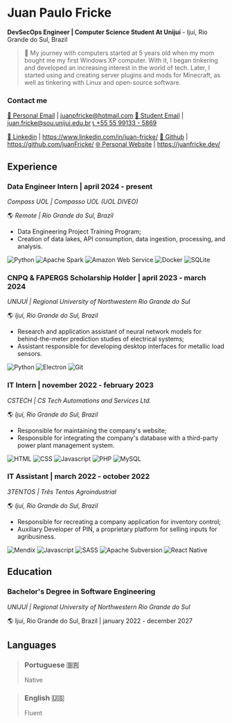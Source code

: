 # Juan Paulo Fricke

**DevSecOps Engineer | Computer Science Student At Unijuí** - Ijuí, Rio Grande do Sul, Brazil

> 👋 My journey with computers started at 5 years old when my mom bought me my first Windows XP computer. With it, I began tinkering and developed an increasing interest in the world of tech. Later, I started using and creating server plugins and mods for Minecraft, as well as tinkering with Linux and open-source software.

### **Contact me**
[📧 Personal Email](mailto:juanpfricke@hotmail.com) | juanpfricke@hotmail.com
[📧 Student Email](mailto:juan.fricke@sou.unijui.edu.br) | juan.fricke@sou.unijui.edu.br
[📞 +55 55 99133 - 5869](tel:5555991335869)


[🔗 Linkedin](https://www.linkedin.com/in/juan-fricke/) | https://www.linkedin.com/in/juan-fricke/
[👾 Github](https://github.com/juanFricke/) | https://github.com/juanFricke/ 
[🌐 Personal Website](https://juanfricke.dev/) | https://juanfricke.dev/

## Experience

### **Data Engineer Intern** | april 2024 - present
*Compass UOL | Compasso UOL (UOL DIVEO)*

🌎 *Remote | Rio Grande do Sul, Brazil*
- Data Engineering Project Training Program;
- Creation of data lakes, API consumption, data ingestion, processing, and analysis.

![Python](https://img.shields.io/badge/Python-4584b6?style=for-the-badge&logo=python&logoColor=white) 
![Apache Spark](https://img.shields.io/badge/Apache_Spark-575757?style=for-the-badge&logo=apachespark&logoColor=#E35A16)
![Amazon Web Service](https://img.shields.io/badge/Amazon_AWS-FF9900?style=for-the-badge&logo=amazonaws&logoColor=white)
![Docker](https://img.shields.io/badge/Docker-2CA5E0?style=for-the-badge&logo=docker&logoColor=white)
![SQLite](https://img.shields.io/badge/Sqlite-003B57?style=for-the-badge&logo=sqlite&logoColor=white)

### **CNPQ & FAPERGS Scholarship Holder** | april 2023 - march 2024
*UNIJUÍ | Regional University of Northwestern Rio Grande do Sul*

🌎 *Ijuí, Rio Grande do Sul, Brazil*
- Research and application assistant of neural network models for behind-the-meter prediction studies of electrical systems;
- Assistant responsible for developing desktop interfaces for metallic load sensors.

![Python](https://img.shields.io/badge/Python-4584b6?style=for-the-badge&logo=python&logoColor=white) 
![Electron](https://img.shields.io/badge/Electron-2B2E3A?style=for-the-badge&logo=electron&logoColor=9FEAF9)
![Git](https://img.shields.io/badge/GIT-E44C30?style=for-the-badge&logo=git&logoColor=white)

### **IT Intern** | november 2022 - february 2023
*CSTECH | CS Tech Automations and Services Ltd.*

🌎 *Ijuí, Rio Grande do Sul, Brazil*
- Responsible for maintaining the company's website;
- Responsible for integrating the company's database with a third-party power plant management system.

![HTML](https://img.shields.io/badge/HTML5-E34F26?style=for-the-badge&logo=html5&logoColor=white) 
![CSS](https://img.shields.io/badge/CSS3-1572B6?style=for-the-badge&logo=css3&logoColor=white) 
![Javascript](https://img.shields.io/badge/JavaScript-323330?style=for-the-badge&logo=javascript&logoColor=F7DF1E) 
![PHP](https://img.shields.io/badge/PHP-777BB4?style=for-the-badge&logo=php&logoColor=white)
![MySQL](https://img.shields.io/badge/MySQL-005C84?style=for-the-badge&logo=mysql&logoColor=white)

### **IT Assistant** | march 2022 - october 2022
*3TENTOS | Três Tentos Agroindustrial*

🌎 *Ijuí, Rio Grande do Sul, Brazil*
- Responsible for recreating a company application for inventory control;
- Auxiliary Developer of PIN, a proprietary platform for selling inputs for agribusiness.

![Mendix](https://img.shields.io/badge/-MENDIX-146ff4?style=for-the-badge) 
![Javascript](https://img.shields.io/badge/JavaScript-323330?style=for-the-badge&logo=javascript&logoColor=F7DF1E) 
![SASS](https://img.shields.io/badge/Sass-CC6699?style=for-the-badge&logo=sass&logoColor=white) 
![Apache Subversion](https://img.shields.io/badge/-Subversion-7c97c3?style=for-the-badge&logo=subversion&logoColor=white)
![React Native](https://img.shields.io/badge/React_Native-20232A?style=for-the-badge&logo=react&logoColor=61DAFB)

## Education

### **Bachelor's Degree in Software Engineering**

*UNIJUÍ | Regional University of Northwestern Rio Grande do Sul*

🌎 Ijuí, Rio Grande do Sul, Brazil | january 2022 - december 2027


## Languages
>### **Portuguese 🇧🇷**
>Native

>### **English 🇺🇸**
>Fluent 
